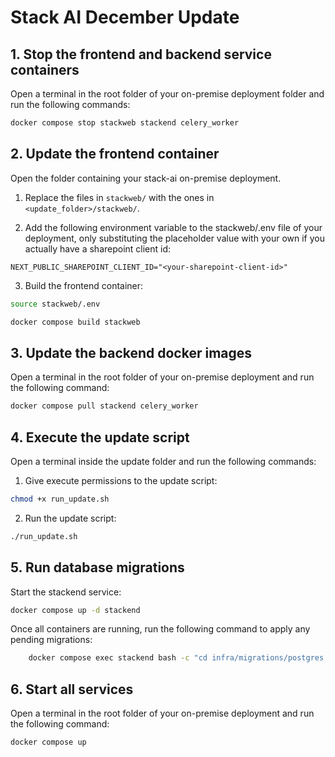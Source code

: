 # Stack AI December Update

## 1. Stop the frontend and backend service containers

Open a terminal in the root folder of your on-premise deployment folder and run the following commands:

```bash
docker compose stop stackweb stackend celery_worker
```

## 2. Update the frontend container

Open the folder containing your stack-ai on-premise deployment.

1) Replace the files in `stackweb/` with the ones in `<update_folder>/stackweb/`.

2) Add the following environment variable to the stackweb/.env file of your deployment, only substituting the placeholder value with your own if you actually have a sharepoint client id:

```
NEXT_PUBLIC_SHAREPOINT_CLIENT_ID="<your-sharepoint-client-id>"
```

3) Build the frontend container:

```bash
source stackweb/.env
```

```bash
docker compose build stackweb
```

## 3. Update the backend docker images

Open a terminal in the root folder of your on-premise deployment and run the following command:

```bash
docker compose pull stackend celery_worker
```

## 4. Execute the update script

Open a terminal inside the update folder and run the following commands:

1) Give execute permissions to the update script:

```bash
chmod +x run_update.sh
```

2) Run the update script:

```bash
./run_update.sh
```

## 5. Run database migrations

Start the stackend service:
```bash
docker compose up -d stackend
```

Once all containers are running, run the following command to apply any pending migrations:

```bash
    docker compose exec stackend bash -c "cd infra/migrations/postgres && alembic upgrade head"
```

## 6. Start all services

Open a terminal in the root folder of your on-premise deployment and run the following command:

```bash
docker compose up
```
